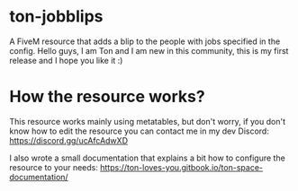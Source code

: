 # ton-jobblips
A FiveM resource that adds a blip to the people with jobs specified in the config.
Hello guys, I am Ton and I am new in this community, this is my first release and I hope you like it :)

# How the resource works?
This resource works mainly using metatables, but don't worry, if you don't know how to edit the resource you can contact me in my dev Discord: https://discord.gg/ucAfcAdwXD

I also wrote a small documentation that explains a bit how to configure the resource to your needs: https://ton-loves-you.gitbook.io/ton-space-documentation/
